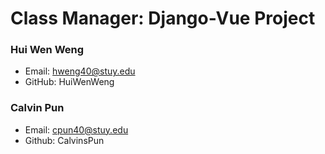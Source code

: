 # Class Manager: Django-Vue Project

### Hui Wen Weng
- Email: hweng40@stuy.edu
- GitHub: HuiWenWeng

### Calvin Pun
- Email: cpun40@stuy.edu
- Github: CalvinsPun
